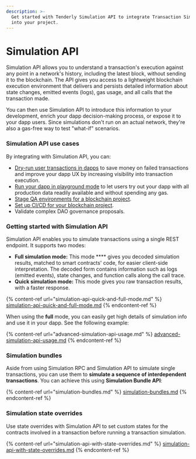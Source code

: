 ```yaml
---
description: >-
  Get started with Tenderly Simulation API to integrate Transaction Simulator
  into your project.
---
```


# Simulation API

Simulation API allows you to understand a transaction's execution against any point in a network's history, including the latest block, without sending it to the blockchain. The API gives you access to a lightweight blockchain execution environment that delivers and persists detailed information about state changes, emitted events (logs), gas usage, and all calls that the transaction made.&#x20;

You can then use Simulation API to introduce this information to your development, enrich your dapp decision-making process, or expose it to your dapp users. Since simulations don't run on an actual network, they're also a gas-free way to test "what-if" scenarios.

### Simulation API use cases

By integrating with Simulation API, you can:&#x20;

* [Dry-run user transactions in dapps](../integration-guides/using-simulation-rpc-in-dapp-ui.md) to save money on failed transactions and improve your dapp UX by increasing visibility into transaction execution.
* [Run your dapp in playground mode](../integration-guides/dapp-playground-mode.md) to let users try out your dapp with all production data readily available and without spending any gas.&#x20;
* [Stage QA environments for a blockchain project](../integration-guides/instant-staging-qa-environment-for-dapps.md).
* [Set up CI/CD for your blockchain project](../integration-guides/ci-cd-pipeline-for-smart-contracts.md).
* Validate complex DAO governance proposals.

### Getting started with Simulation API

Simulation API enables you to simulate transactions using a single REST endpoint. It supports two modes:

* **Full simulation mode:** This mode **** gives you decoded simulation results, matched to smart contracts' code, for easier client-side interpretation. The decoded form contains information such as logs (emitted events), state changes, and function calls along the call trace.
* **Quick simulation mode:** This mode gives you raw transaction results, with a faster response.

{% content-ref url="simulation-api-quick-and-full-mode.md" %}
[simulation-api-quick-and-full-mode.md](simulation-api-quick-and-full-mode.md)
{% endcontent-ref %}

When using the **full** mode, you can easily get high details of simulation info and use it in your dapp. See the following example:

{% content-ref url="advanced-simulation-api-usage.md" %}
[advanced-simulation-api-usage.md](advanced-simulation-api-usage.md)
{% endcontent-ref %}

### Simulation bundles

Aside from using Simulation RPC and Simulation API to simulate single transactions, you can use them to **simulate a sequence of interdependent transactions**. You can achieve this using **Simulation Bundle API**:

{% content-ref url="simulation-bundles.md" %}
[simulation-bundles.md](simulation-bundles.md)
{% endcontent-ref %}

### Simulation state overrides

Use state overrides with Simulation API to set custom states for the contracts involved in a transaction before running a transaction simulation.

{% content-ref url="simulation-api-with-state-overrides.md" %}
[simulation-api-with-state-overrides.md](simulation-api-with-state-overrides.md)
{% endcontent-ref %}

